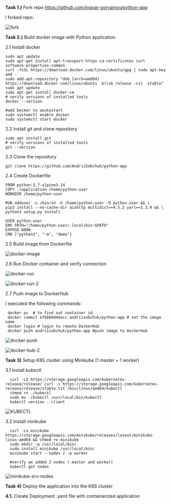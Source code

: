 **Task 1.)** Fork repo https://github.com/ingvar-goryainov/python-app

I forked repo:

![fork](https://user-images.githubusercontent.com/86925275/138555475-6ce90d61-2c89-4725-81a0-bb962b808ccb.png)

**Task 2.)** Build docker image with Python application

2.1 Install docker 
       
    sudo apt update
    sudo apt-get install apt-transport-https ca-certificates curl software-properties-common
    curl -fsSL https://download.docker.com/linux/ubuntu/gpg | sudo apt-key add -
    sudo add-apt-repository "deb [arch=amd64] https://download.docker.com/linux/ubuntu  $(lsb_release -cs)  stable"
    sudo apt update
    sudo apt-get install docker-ce 
    # verify versions of installed tools
    docker --version
    
    #add Docker to aoutostart
    sudo systemctl enable docker
    sudo systemctl start docker
   
2.2 Install git and clone repository
   
   
   
    sudo apt install git
    # verify versions of installed tools
    git --version
    
 2.3 Clone the repository 
 
    git clone https://github.com/AndriiSobchuk/python-app

2.4 Create Dockerfile

    FROM python:3.7-alpine3.14
    COPY ./application /home/python-user
    WORKDIR /home/python-user

    RUN adduser -s /bin/sh -h /home/python-user -D python-user && \
    pip3 install --no-cache-dir aiohttp multidict==4.5.2 yarl==1.3.0 && \
    python3 setup.py install

    USER python-user
    ENV PATH="/home/python-user/.local/bin:$PATH"
    EXPOSE 8080
    CMD ["python3", "-m", "demo"]
    
 2.5 Build image from Dockerfile
 
 ![docker-image](https://user-images.githubusercontent.com/86925275/138612770-9300121b-f265-4440-8bda-57722111d830.png)

 2.6 Run Docker container and verify connection
 
 ![docker-run](https://user-images.githubusercontent.com/86925275/138613356-5767bdf3-b5a6-4e44-ba46-ee344930c16a.png)
 
 ![docker-run-2](https://user-images.githubusercontent.com/86925275/138613419-e5ef3ec1-8e3d-4211-be39-7894070e2539.png)

 
  2.7 Push image to DockerHub
  
  I executed the following commands:
  
     docker ps  # to find out container id 
     docker commit efbb66d4eecc andriisobchuk/python-app # set the image name
     docker login # login to remote DockerHub
     docker push andriisobchuk/python-app #push image to DockerHub
  
  
 ![docker-push](https://user-images.githubusercontent.com/86925275/138614517-0c761c5d-187f-47d3-8ec8-dbdc45ed7b5b.png)

 ![docker-hub-2](https://user-images.githubusercontent.com/86925275/138614775-e78ff032-65f3-449a-84e7-b371600e7891.png)

 
   
   


**Task 3)** Setup K8S cluster using Minikube (1 master + 1 worker) 

3.1 Install kubectl 

      curl -LO https://storage.googleapis.com/kubernetes-release/release/`curl -s https://storage.googleapis.com/kubernetes-release/release/stable.txt`/bin/linux/amd64/kubectl
      chmod +x ./kubectl
      sudo mv ./kubectl /usr/local/bin/kubectl
      kubectl version --client
![KUBECTL](https://user-images.githubusercontent.com/86925275/138558047-50f9a2ad-e06e-4098-a2ab-4558c4196cae.png)

3.2  Install minikube

      curl -Lo minikube https://storage.googleapis.com/minikube/releases/latest/minikube-linux-amd64 && chmod +x minikube
      sudo mkdir -p /usr/local/bin/
      sudo install minikube /usr/local/bin/ 
      minikube start --nodes 2 -p worker
      
      #verify we added 2 nodes ( master and worker) 
      kubectl get nodes
      
![minikube-srv-nodes](https://user-images.githubusercontent.com/86925275/138562873-faef27fc-2ec4-4d79-b644-ee1c881bc1a2.png)




**Task 4)** Deploy the application into the K8S cluster

**4.1.** Create Deployment .yaml file with containerized application

